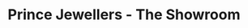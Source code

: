 ---
title: "Prince Jewellers - The Showroom"
url: /karachi/prince-jewellers-the-showroom/
shop: Schmuck
---